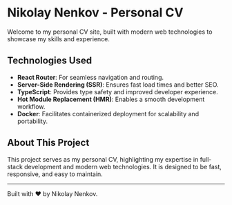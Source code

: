 # Nikolay Nenkov - Personal CV

Welcome to my personal CV site, built with modern web technologies to showcase my skills and experience.

## Technologies Used

- **React Router**: For seamless navigation and routing.
- **Server-Side Rendering (SSR)**: Ensures fast load times and better SEO.
- **TypeScript**: Provides type safety and improved developer experience.
- **Hot Module Replacement (HMR)**: Enables a smooth development workflow.
- **Docker**: Facilitates containerized deployment for scalability and portability.

## About This Project

This project serves as my personal CV, highlighting my expertise in full-stack development and modern web technologies. It is designed to be fast, responsive, and easy to maintain.

---

Built with ❤️ by Nikolay Nenkov.
